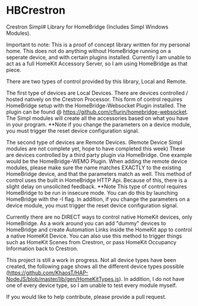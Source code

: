 # HBCrestron
Crestron Simpl# Library for HomeBridge (Includes Simpl Windows Modules). 

Important to note: This is a proof of concept library written for my personal home. This does not do anything without HomeBridge running on a seperate device, and with certain plugins installed. Currently I am unable to act as a full HomeKit Accessory Server, so I am using HomeBridge as that piece. 

There are two types of control provided by this library, Local and Remote.

The first type of devices are Local Devices. There are devices controlled / hosted natively on the Crestron Processor. This form of control requires HomeBridge setup with the HomeBridge-Websocket Plugin installed. The plugin can be found @ https://github.com/cflurin/homebridge-websocket. The Simpl modules will create all the accessories based on what you have in your program. 
**Note if you change the parameters on a device module, you must trigger the reset device configuration signal.

The second type of devices are Remote Devices. (Remote Device Simpl modules are not complete yet, hope to have completed this week) These are devices controlled by a third party plugin via HomeBridge. One example would be the HomeBridge-WEMO Plugin. When adding the remote device modules, please make sure the name matches EXACTLY to the existing HomeBridge device, and that the parameters match as well. This method of control uses the built in HomeBridge HTTP Api. Because of this, there is a slight delay on unsolicited feedback.
**Note This type of control requires HomeBridge to be run in insecure mode. You can do this by launching HomeBridge with the -I flag. In addition, if you change the parameters on a device module, you must trigger the reset device configuration signal.

Currently there are no DIRECT ways to control native HomeKit devices, only HomeBridge. As a work around you can add "dummy" devices to HomeBridge and create Automation Links inside the HomeKit app to control a native HomeKit Device. You can also use this method to trigger things such as HomeKit Scenes from Crestron, or pass HomeKit Occupancy Information back to Crestron.

This project is still a work in progress. Not all device types have been created, the following page shows all the different device types possible (https://github.com/KhaosT/HAP-NodeJS/blob/master/lib/gen/HomeKitTypes.js). In addition, I do not have one of every device type, so I am unable to test every module myself. 

If you would like to help contribute, please provide a pull request.

